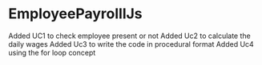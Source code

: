 # EmployeePayrolllJs
Added UC1 to check employee present or not
Added Uc2 to calculate the daily wages 
Added Uc3 to write the code in procedural format
Added Uc4 using the for loop concept

